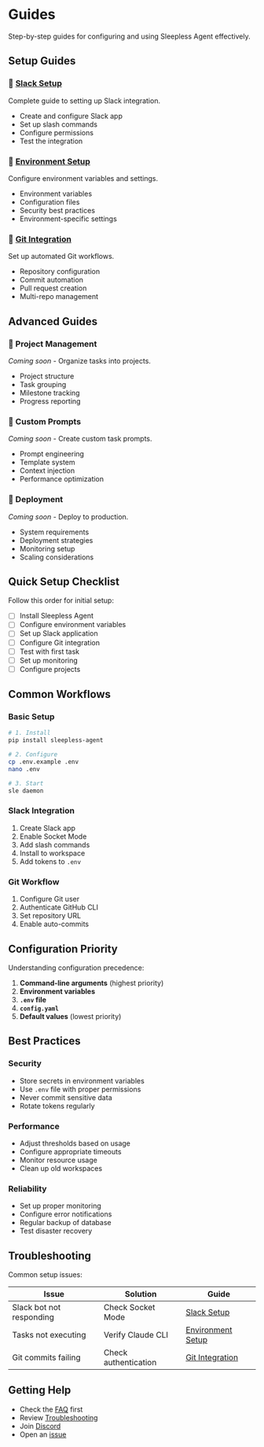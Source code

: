 # Guides

Step-by-step guides for configuring and using Sleepless Agent effectively.

## Setup Guides

### 📱 [Slack Setup](slack-setup.md)
Complete guide to setting up Slack integration.

- Create and configure Slack app
- Set up slash commands
- Configure permissions
- Test the integration

### 🔧 [Environment Setup](environment-setup.md)
Configure environment variables and settings.

- Environment variables
- Configuration files
- Security best practices
- Environment-specific settings

### 🔗 [Git Integration](git-integration.md)
Set up automated Git workflows.

- Repository configuration
- Commit automation
- Pull request creation
- Multi-repo management

## Advanced Guides

### 📁 Project Management
*Coming soon* - Organize tasks into projects.

- Project structure
- Task grouping
- Milestone tracking
- Progress reporting

### 🎯 Custom Prompts
*Coming soon* - Create custom task prompts.

- Prompt engineering
- Template system
- Context injection
- Performance optimization

### 🚀 Deployment
*Coming soon* - Deploy to production.

- System requirements
- Deployment strategies
- Monitoring setup
- Scaling considerations

## Quick Setup Checklist

Follow this order for initial setup:

- [ ] Install Sleepless Agent
- [ ] Configure environment variables
- [ ] Set up Slack application
- [ ] Configure Git integration
- [ ] Test with first task
- [ ] Set up monitoring
- [ ] Configure projects

## Common Workflows

### Basic Setup
```bash
# 1. Install
pip install sleepless-agent

# 2. Configure
cp .env.example .env
nano .env

# 3. Start
sle daemon
```

### Slack Integration
1. Create Slack app
2. Enable Socket Mode
3. Add slash commands
4. Install to workspace
5. Add tokens to `.env`

### Git Workflow
1. Configure Git user
2. Authenticate GitHub CLI
3. Set repository URL
4. Enable auto-commits

## Configuration Priority

Understanding configuration precedence:

1. **Command-line arguments** (highest priority)
2. **Environment variables**
3. **`.env` file**
4. **`config.yaml`**
5. **Default values** (lowest priority)

## Best Practices

### Security
- Store secrets in environment variables
- Use `.env` file with proper permissions
- Never commit sensitive data
- Rotate tokens regularly

### Performance
- Adjust thresholds based on usage
- Configure appropriate timeouts
- Monitor resource usage
- Clean up old workspaces

### Reliability
- Set up proper monitoring
- Configure error notifications
- Regular backup of database
- Test disaster recovery

## Troubleshooting

Common setup issues:

| Issue | Solution | Guide |
|-------|----------|-------|
| Slack bot not responding | Check Socket Mode | [Slack Setup](slack-setup.md#troubleshooting) |
| Tasks not executing | Verify Claude CLI | [Environment Setup](environment-setup.md#validation) |
| Git commits failing | Check authentication | [Git Integration](git-integration.md#troubleshooting) |

## Getting Help

- Check the [FAQ](../faq.md) first
- Review [Troubleshooting](../troubleshooting.md)
- Join [Discord](https://discord.gg/74my3Wkn)
- Open an [issue](https://github.com/context-machine-lab/sleepless-agent/issues)